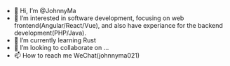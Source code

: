 - 👋 Hi, I’m @JohnnyMa
- 👀 I’m interested in software development, focusing on web frontend(Angular/React/Vue), and also have experiance for the backend development(PHP/Java).
- 🌱 I’m currently learning Rust
- 💞️ I’m looking to collaborate on ...
- 📫 How to reach me WeChat(johnnyma021)

<!---
JohnnyMa/JohnnyMa is a ✨ special ✨ repository because its `README.md` (this file) appears on your GitHub profile.
You can click the Preview link to take a look at your changes.
--->
